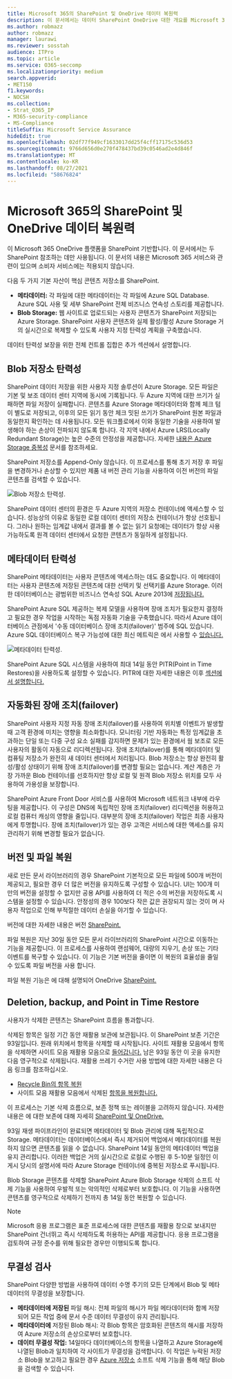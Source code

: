 ```yaml
---
title: Microsoft 365의 SharePoint 및 OneDrive 데이터 복원력
description: 이 문서에서는 데이터 SharePoint OneDrive 대한 개요를 Microsoft 365.
ms.author: robmazz
author: robmazz
manager: laurawi
ms.reviewer: sosstah
audience: ITPro
ms.topic: article
ms.service: O365-seccomp
ms.localizationpriority: medium
search.appverid:
- MET150
f1.keywords:
- NOCSH
ms.collection:
- Strat_O365_IP
- M365-security-compliance
- MS-Compliance
titleSuffix: Microsoft Service Assurance
hideEdit: true
ms.openlocfilehash: 02df77f949cf1633017dd25f4cff17175c536d53
ms.sourcegitcommit: 9766d656d0e270f478437bd39c0546ad2e4d846f
ms.translationtype: MT
ms.contentlocale: ko-KR
ms.lasthandoff: 08/27/2021
ms.locfileid: "58676824"
---
```

# <a name="sharepoint-and-onedrive-data-resiliency-in-microsoft-365"></a>Microsoft 365의 SharePoint 및 OneDrive 데이터 복원력

이 Microsoft 365 OneDrive 플랫폼을 SharePoint 기반합니다. 이 문서에서는 두 SharePoint 참조하는 데만 사용됩니다. 이 문서의 내용은 Microsoft 365 서비스와 관련이 있으며 소비자 서비스에는 적용되지 않습니다.

다음 두 가지 기본 자산이 핵심 콘텐츠 저장소를 SharePoint.

- **메타데이터:** 각 파일에 대한 메타데이터는 각 파일에 Azure SQL Database. Azure SQL 사용 및 세부 SharePoint 전체 비즈니스 연속성 스토리를 제공합니다.
- **Blob Storage:** 웹 사이트로 업로드되는 사용자 콘텐츠가 SharePoint 저장되는 Azure Storage. SharePoint 사용자 콘텐츠와 실제 활성/활성 Azure Storage 거의 실시간으로 복제할 수 있도록 사용자 지정 탄력성 계획을 구축했습니다.

데이터 탄력성 보장을 위한 전체 컨트롤 집합은 추가 섹션에서 설명합니다.

## <a name="blob-storage-resilience"></a>Blob 저장소 탄력성

SharePoint 데이터 저장을 위한 사용자 지정 솔루션이 Azure Storage. 모든 파일은 기본 및 보조 데이터 센터 지역에 동시에 기록됩니다. 두 Azure 지역에 대한 쓰기가 실패하면 파일 저장이 실패합니다. 콘텐츠를 Azure Storage 메타데이터와 함께 체크 텀이 별도로 저장되고, 이후의 모든 읽기 동안 체크 밋된 쓰기가 SharePoint 원본 파일과 동일한지 확인하는 데 사용됩니다. 모든 워크플로에서 이와 동일한 기술을 사용하여 발생해야 하는 손상이 전파되지 않도록 합니다. 각 지역 내에서 Azure LRS(Locally Redundant Storage)는 높은 수준의 안정성을 제공합니다. 자세한 [내용은 Azure Storage 중복성](/azure/storage/common/storage-redundancy-lrs) 문서를 참조하세요.

SharePoint 저장소를 Append-Only 않습니다. 이 프로세스를 통해 초기 저장 후 파일을 변경하거나 손상할 수 있지만 제품 내 버전 관리 기능을 사용하여 이전 버전의 파일 콘텐츠를 검색할 수 있습니다.

![Blob 저장소 탄력성.](../media/assurance-blob-storage-resiliency-diagram.png)

SharePoint 데이터 센터의 환경은 두 Azure 지역의 저장소 컨테이너에 액세스할 수 있습니다. 성능상의 이유로 동일한 로컬 데이터 센터의 저장소 컨테이너가 항상 선호됩니다. 그러나 원하는 임계값 내에서 결과를 볼 수 없는 읽기 요청에는 데이터가 항상 사용 가능하도록 원격 데이터 센터에서 요청한 콘텐츠가 동일하게 설정됩니다.

## <a name="metadata-resilience"></a>메타데이터 탄력성

SharePoint 메타데이터는 사용자 콘텐츠에 액세스하는 데도 중요합니다. 이 메타데이터는 사용자 콘텐츠에 저장된 콘텐츠에 대한 선택키 및 선택키를 Azure Storage. 이러한 데이터베이스는 광범위한 비즈니스 연속성 SQL Azure 2013에 [저장됩니다.](/azure/sql-database/sql-database-business-continuity)

SharePoint Azure SQL 제공하는 복제 모델을 사용하며 장애 조치가 필요한지 결정하고 필요한 경우 작업을 시작하는 독점 자동화 기술을 구축했습니다. 따라서 Azure 데이터베이스 관점에서 '수동 데이터베이스 장애 조치(failover)' 범주에 SQL 있습니다. Azure SQL 데이터베이스 복구 가능성에 대한 최신 메트릭은 에서 사용할 수 [있습니다.](/azure/azure-sql/database/business-continuity-high-availability-disaster-recover-hadr-overview#recover-a-database-to-the-existing-server)

![메타데이터 탄력성.](../media/assurance-metadata-resiliency-diagram.png)

SharePoint Azure SQL 시스템을 사용하여 최대 14일 동안 PITR(Point in Time Restores)을 사용하도록 설정할 수 있습니다. PITR에 대한 자세한 내용은 이후 [섹션에서 설명합니다.](#deletion-backup-and-point-in-time-restore)

## <a name="automated-failover"></a>자동화된 장애 조치(failover)

SharePoint 사용자 지정 자동 장애 조치(failover)를 사용하여 위치별 이벤트가 발생할 때 고객 환경에 미치는 영향을 최소화합니다. 모니터링 기반 자동화는 특정 임계값을 초과하는 단일 또는 다중 구성 요소 실패를 감지하면 문제가 있는 환경에서 웜 보조로 모든 사용자의 활동이 자동으로 리디렉션됩니다. 장애 조치(failover)를 통해 메타데이터 및 컴퓨팅 저장소가 완전히 새 데이터 센터에서 처리됩니다. Blob 저장소는 항상 완전히 활성/활성 상태이기 위해 장애 조치(failover)를 변경할 필요는 없습니다. 계산 계층은 가장 가까운 Blob 컨테이너를 선호하지만 항상 로컬 및 원격 Blob 저장소 위치를 모두 사용하여 가용성을 보장합니다.

SharePoint Azure Front Door 서비스를 사용하여 Microsoft 네트워크 내부에 라우팅을 제공합니다. 이 구성은 DNS에 독립적인 장애 조치(failover) 리디렉션을 허용하고 로컬 컴퓨터 캐싱의 영향을 줄입니다. 대부분의 장애 조치(failover) 작업은 최종 사용자에게 투명합니다. 장애 조치(failover)가 있는 경우 고객은 서비스에 대한 액세스를 유지 관리하기 위해 변경할 필요가 없습니다.

## <a name="versioning-and-files-restore"></a>버전 및 파일 복원

새로 만든 문서 라이브러리의 경우 SharePoint 기본적으로 모든 파일에 500개 버전이 제공되고, 필요한 경우 더 많은 버전을 유지하도록 구성할 수 있습니다. UI는 100개 미만의 버전을 설정할 수 없지만 공용 API를 사용하여 더 적은 수의 버전을 저장하도록 시스템을 설정할 수 있습니다. 안정성의 경우 100보다 작은 값은 권장되지 않는 것이 며 사용자 작업으로 인해 부적절한 데이터 손실을 야기할 수 있습니다.

버전에 대한 자세한 내용은 버전 [SharePoint.](/microsoft-365/community/versioning-basics-best-practices)

파일 복원은 지난 30일 동안 모든 문서 라이브러리의 SharePoint 시간으로 이동하는 기능을 제공합니다. 이 프로세스를 사용하여 랜섬웨어, 대량의 지우기, 손상 또는 기타 이벤트를 복구할 수 있습니다. 이 기능은 기본 버전을 줄이면 이 복원의 효율성을 줄일 수 있도록 파일 버전을 사용 합니다.

파일 복원 기능은 에 대해 설명되어 [](https://support.office.com/article/Restore-a-document-library-317791c3-8bd0-4dfd-8254-3ca90883d39a)OneDrive [SharePoint.](https://support.office.com/article/restore-your-onedrive-fa231298-759d-41cf-bcd0-25ac53eb8a15)

## <a name="deletion-backup-and-point-in-time-restore"></a>Deletion, backup, and Point in Time Restore

사용자가 삭제한 콘텐츠는 SharePoint 흐름을 통과합니다.

삭제된 항목은 일정 기간 동안 재활용 보관에 보관됩니다. 이 SharePoint 보존 기간은 93일입니다. 원래 위치에서 항목을 삭제할 때 시작됩니다. 사이트 재활용 모음에서 항목을 삭제하면 사이트 모음 재활용 모음으로 [들어갑니다.](https://support.office.com/article/restore-deleted-items-from-the-site-collection-recycle-bin-5fa924ee-16d7-487b-9a0a-021b9062d14b) 남은 93일 동안 이 곳을 유지한 다음 영구적으로 삭제됩니다. 재활용 쓰레기 수거란 사용 방법에 대한 자세한 내용은 다음 링크를 참조하십시오.

- [Recycle Bin의 항목 복원](https://support.office.com/article/Restore-items-in-the-Recycle-Bin-of-a-SharePoint-site-6df466b6-55f2-4898-8d6e-c0dff851a0be)
- 사이트 모음 재활용 모음에서 삭제된 [항목을 복원합니다.](https://support.office.com/article/Restore-deleted-items-from-the-site-collection-recycle-bin-5fa924ee-16d7-487b-9a0a-021b9062d14b)

이 프로세스는 기본 삭제 흐름으로, 보존 정책 또는 레이블을 고려하지 않습니다. 자세한 내용은 에 대한 보존에 대해 자세히 [SharePoint 및 OneDrive.](/microsoft-365/compliance/retention-policies-sharepoint)

93일 재생 파이프라인이 완료되면 메타데이터 및 Blob 관리에 대해 독립적으로 Storage. 메타데이터는 데이터베이스에서 즉시 제거되어 백업에서 메타데이터를 복원하지 않으면 콘텐츠를 읽을 수 없습니다. SharePoint 14일 동안의 메타데이터 백업을 유지 관리합니다. 이러한 백업은 거의 실시간으로 로컬로 수행된 후 5-10분 일정인 이 [](/azure/sql-database/sql-database-automated-backups) 게시 당시의 설명서에 따라 Azure Storage 컨테이너에 중복된 저장소로 푸시됩니다.

Blob Storage 콘텐츠를 삭제할 SharePoint Azure Blob Storage 삭제의 소프트 삭제 기능을 사용하여 우발적 또는 악의적인 삭제로부터 보호합니다. 이 기능을 사용하면 콘텐츠를 영구적으로 삭제하기 전까지 총 14일 동안 복원할 수 있습니다.

>[!Note]
>Microsoft 응용 프로그램은 표준 프로세스에 대한 콘텐츠를 재활용 창으로 보내지만 SharePoint 건너뛰고 즉시 삭제하도록 허용하는 API를 제공합니다. 응용 프로그램을 검토하여 규정 준수를 위해 필요한 경우만 이행되도록 합니다.

## <a name="integrity-checks"></a>무결성 검사

SharePoint 다양한 방법을 사용하여 데이터 수명 주기의 모든 단계에서 Blob 및 메타데이터의 무결성을 보장합니다.

- **메타데이터에 저장된** 파일 해시: 전체 파일의 해시가 파일 메타데이터와 함께 저장되어 모든 작업 중에 문서 수준 데이터 무결성이 유지 관리됩니다.
- **메타데이터에** 저장된 Blob 해시: 각 Blob 항목은 암호화된 콘텐츠의 해시를 저장하여 Azure 저장소의 손상으로부터 보호합니다.
- **데이터 무결성 작업:** 14일마다 데이터베이스의 항목을 나열하고 Azure Storage에 나열된 Blob과 일치하여 각 사이트가 무결성을 검색합니다. 이 작업은 누락된 저장소 Blob을 보고하고 필요한 경우 [Azure 저장소](/azure/storage/blobs/soft-delete-blob-overview) 소프트 삭제 기능을 통해 해당 Blob을 검색할 수 있습니다.
